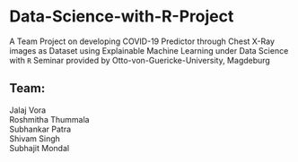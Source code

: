 # Data-Science-with-R-Project
A Team Project on developing COVID-19 Predictor through Chest X-Ray images as Dataset using Explainable Machine Learning under Data Science with `R` Seminar provided by Otto-von-Guericke-University, Magdeburg

## Team:
Jalaj Vora <br>
Roshmitha Thummala <br>
Subhankar Patra <br>
Shivam Singh <br>
Subhajit Mondal <br>
